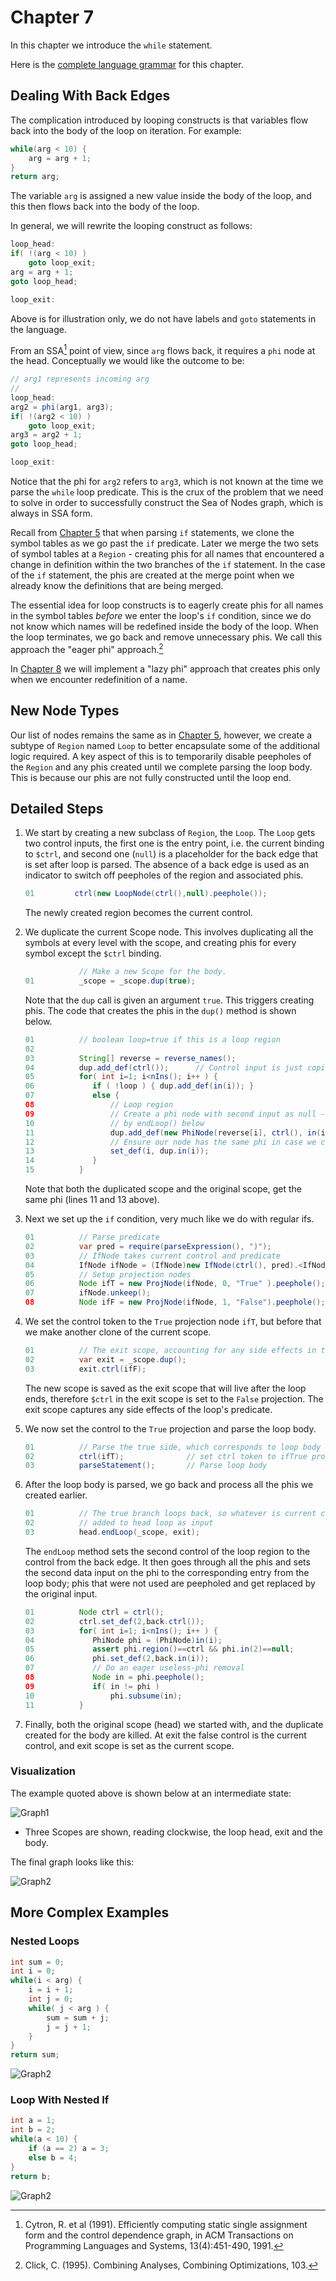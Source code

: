 # Chapter 7

In this chapter we introduce the `while` statement.

Here is the [complete language grammar](docs/07-grammar.md) for this chapter.

## Dealing With Back Edges

The complication introduced by looping constructs is that variables flow back into the body of the loop on iteration.
For example:

```java
while(arg < 10) {
    arg = arg + 1;
}
return arg;
```

The variable `arg` is assigned a new value inside the body of the loop, and this then flows back into the body of the loop.

In general, we will rewrite the looping construct as follows:

```java
loop_head:
if( !(arg < 10) ) 
    goto loop_exit;
arg = arg + 1;
goto loop_head;

loop_exit:
```

Above is for illustration only, we do not have labels and `goto` statements in the language.

From an SSA[^1] point of view, since `arg` flows back, it requires a `phi` node at the head. Conceptually we would like the outcome to be:

```java
// arg1 represents incoming arg
//
loop_head:
arg2 = phi(arg1, arg3);
if( !(arg2 < 10) ) 
    goto loop_exit;
arg3 = arg2 + 1;
goto loop_head;

loop_exit:
```

Notice that the phi for `arg2` refers to `arg3`, which is not known at the time we parse the `while` loop predicate. This is the crux of the problem that we need 
to solve in order to successfully construct the Sea of Nodes graph, which is always in SSA form.

Recall from [Chapter 5](../chapter05/README.md) that when parsing `if` statements, we clone the symbol tables as we go past the `if` predicate.
Later we merge the two sets of symbol tables at a `Region` - creating phis for all names that encountered a change in definition within the two 
branches of the `if` statement. In the case of the `if` statement, the phis are created at the merge point when we already know the definitions
that are being merged.

The essential idea for loop constructs is to eagerly create phis for all names in the symbol tables *before* we enter the loop's `if` condition,
since we do not know which names will be redefined inside the body of the loop. When the loop terminates, we go back and remove unnecessary
phis. We call this approach the "eager phi" approach.[^2]

In [Chapter 8](../chapter08) we will implement a "lazy phi" approach that creates phis only when we encounter redefinition of a name.

## New Node Types

Our list of nodes remains the same as in [Chapter 5](../chapter05/README.md), however, we create a subtype of `Region` named `Loop` to better
encapsulate some of the additional logic required. A key aspect of this is to temporarily disable peepholes of the `Region` and any phis
created until we complete parsing the loop body. This is because our phis are not fully constructed until the loop end.

## Detailed Steps

1. We start by creating a new subclass of `Region`, the `Loop`. The `Loop` gets two control inputs, 
   the first one is the entry point, i.e. the current binding to `$ctrl`, and second one (`null`) is a placeholder for the back edge that is 
   set after loop is parsed. The absence of a back edge is used as an indicator to switch off peepholes of the region and
   associated phis. 

    ```java
    01         ctrl(new LoopNode(ctrl(),null).peephole());
    ```

   The newly created region becomes the current control.

2. We duplicate the current Scope node. This involves duplicating all the symbols at
   every level with the scope, and creating phis for every symbol except the `$ctrl` binding.

    ```java
                // Make a new Scope for the body.
    01          _scope = _scope.dup(true);
    ```
   
   Note that the `dup` call is given an argument `true`. This triggers creating phis. The code
   that creates the phis in the `dup()` method is shown below.

    ```java
    01          // boolean loop=true if this is a loop region
    02
    03          String[] reverse = reverse_names();
    04          dup.add_def(ctrl());      // Control input is just copied
    05          for( int i=1; i<nIns(); i++ ) {
    06             if ( !loop ) { dup.add_def(in(i)); }
    07             else {
    08                 // Loop region
    09                 // Create a phi node with second input as null - to be filled in
    10                 // by endLoop() below
    11                 dup.add_def(new PhiNode(reverse[i], ctrl(), in(i), null).peephole());
    12                 // Ensure our node has the same phi in case we created one
    13                 set_def(i, dup.in(i));
    14             }
    15          }
    ```
   
   Note that both the duplicated scope and the original scope, get the same phi (lines 11 and 13 above).

3. Next we set up the `if` condition, very much like we do with regular ifs.

    ```java
    01          // Parse predicate
    02          var pred = require(parseExpression(), ")");
    03          // IfNode takes current control and predicate
    04          IfNode ifNode = (IfNode)new IfNode(ctrl(), pred).<IfNode>keep().peephole();
    05          // Setup projection nodes
    06          Node ifT = new ProjNode(ifNode, 0, "True" ).peephole();
    07          ifNode.unkeep();
    08          Node ifF = new ProjNode(ifNode, 1, "False").peephole();
    ```

4. We set the control token to the `True` projection node `ifT`, but before that we make another clone of 
   the current scope. 

    ```java
    01          // The exit scope, accounting for any side effects in the predicate
    02          var exit = _scope.dup();
    03          exit.ctrl(ifF);
    ```

   The new scope is saved as the exit scope that will live after the loop ends, therefore `$ctrl` in the exit scope is 
   set to the `False` projection. The exit scope captures any side effects of the loop's predicate.

5. We now set the control to the `True` projection and parse the loop body.

    ```java
    01          // Parse the true side, which corresponds to loop body
    02          ctrl(ifT);              // set ctrl token to ifTrue projection
    03          parseStatement();       // Parse loop body
    ```

6. After the loop body is parsed, we go back and process all the phis we created earlier.
   
    ```java
    01          // The true branch loops back, so whatever is current control gets
    02          // added to head loop as input
    03          head.endLoop(_scope, exit);
    ```

   The `endLoop` method sets the second control of the loop region to the control from the back edge.
   It then goes through all the phis and sets the second data input on the phi to the corresponding entry
   from the loop body; phis that were not used are peepholed and get replaced by the original input.

    ```java
    01          Node ctrl = ctrl();
    02          ctrl.set_def(2,back.ctrl());
    03          for( int i=1; i<nIns(); i++ ) {
    04             PhiNode phi = (PhiNode)in(i);
    05             assert phi.region()==ctrl && phi.in(2)==null;
    06             phi.set_def(2,back.in(i));
    07             // Do an eager useless-phi removal
    08             Node in = phi.peephole();
    09             if( in != phi )
    10                 phi.subsume(in);
    11          }
    ```

7. Finally, both the original scope (head) we started with, and the duplicate created for the body are killed.
   At exit the false control is the current control, and exit scope is set as the current scope.

### Visualization

The example quoted above is shown below at an intermediate state:

![Graph1](./docs/07-graph1.svg)

* Three Scopes are shown, reading clockwise, the loop head, exit and the body.

The final graph looks like this:

![Graph2](./docs/07-graph2.svg)

## More Complex Examples

### Nested Loops

```java
int sum = 0;
int i = 0;
while(i < arg) {
    i = i + 1;
    int j = 0;
    while( j < arg ) {
        sum = sum + j;
        j = j + 1;
    }
}
return sum;
```

![Graph2](./docs/07-graph3.svg)

### Loop With Nested If

```java
int a = 1;
int b = 2;
while(a < 10) {
    if (a == 2) a = 3;
    else b = 4;
}
return b;
```

![Graph2](./docs/07-graph4.svg)


[^1]: Cytron, R. et al (1991).
    Efficiently computing static single assignment form and the control dependence graph, in ACM Transactions on Programming Languages and Systems, 13(4):451-490, 1991.

[^2]: Click, C. (1995).
    Combining Analyses, Combining Optimizations, 103.